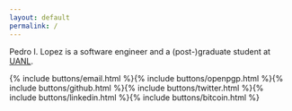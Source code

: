 ```yaml
---
layout: default
permalink: /
---
```


Pedro I. Lopez is a software engineer and a (post-)graduate student at
[UANL](http://www.uanl.mx).

{% include buttons/email.html %}{% include buttons/openpgp.html %}{% include buttons/github.html %}{% include buttons/twitter.html %}{% include buttons/linkedin.html %}{% include buttons/bitcoin.html %}
